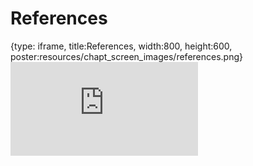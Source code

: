 # References
 
{type: iframe, title:References, width:800, height:600, poster:resources/chapt_screen_images/references.png}
![](http://science.c-moor.org/CURE-MicrobialMysteries/references.html)
 

 
